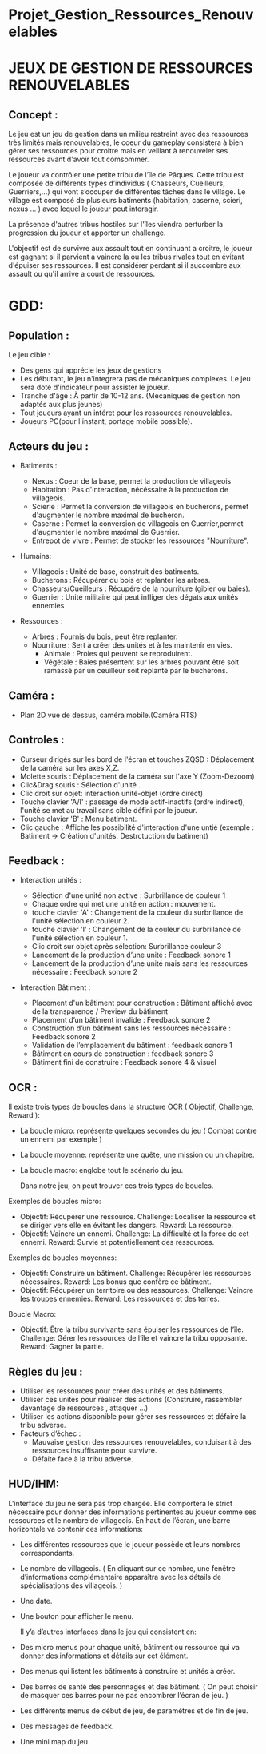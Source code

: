 # Projet_Gestion_Ressources_Renouvelables
JEUX DE GESTION DE RESSOURCES RENOUVELABLES
===========================================

Concept :
---
Le jeu est un jeu de gestion dans un milieu restreint avec des ressources très limités mais renouvelables, le coeur du gameplay consistera à bien gérer ses ressources pour croitre mais en veillant à renouveler ses ressources avant d'avoir tout comsommer.

Le joueur va contrôler une petite tribu de l’île de Pâques. Cette tribu est composée de différents types d’individus ( Chasseurs, Cueilleurs, Guerriers,...) qui vont s’occuper de différentes tâches dans le village. Le village est composé de plusieurs batiments (habitation, caserne, scieri, nexus ... ) avce lequel le joueur peut interagir.

La présence d'autres tribus hostiles sur l'îles viendra perturber la progression du joueur et apporter un challenge.

L'objectif est de survivre aux assault tout en continuant a croitre, le joueur est gagnant si il parvient a vaincre la ou les tribus rivales tout en évitant d'épuiser ses ressources. Il est considérer perdant si il succombre aux assault ou qu'il arrive a court de ressources.

GDD:
===

Population :
---
Le jeu cible :
- Des gens qui apprécie les jeux de gestions
- Les débutant, le jeu n'integrera pas de mécaniques complexes. Le jeu sera doté d'indicateur pour assister le joueur.
- Tranche d'âge : À partir de 10-12 ans. (Mécaniques de gestion non adaptés aux plus jeunes)
- Tout joueurs ayant un intéret pour les ressources renouvelables.
- Joueurs PC(pour l'instant, portage mobile possible).

Acteurs du jeu :
---

- Batiments :
  - Nexus : Coeur de la base, permet la production de villageois
  - Habitation : Pas d'interaction, nécéssaire à la production de villageois.
  - Scierie : Permet la conversion de villageois en bucherons, permet d'augmenter le nombre maximal de bucheron.
  - Caserne : Permet la conversion de villageois en Guerrier,permet d'augmenter le nombre maximal de Guerrier.
  - Entrepot de vivre : Permet de stocker les ressources "Nourriture".


- Humains:
  - Villageois : Unité de base, construit des batiments.
  - Bucherons : Récupérer du bois et replanter les arbres.
  - Chasseurs/Cueilleurs : Récupére de la nourriture (gibier ou baies).
  - Guerrier : Unité militaire qui peut infliger des dégats aux unités ennemies


- Ressources :
  - Arbres : Fournis du bois, peut être replanter.
  - Nourriture : Sert à créer des unités et à les maintenir en vies.
    - Animale : Proies qui peuvent se reproduirent.
    - Végétale : Baies présentent sur les arbres pouvant être soit ramassé par un ceuilleur soit replanté par le bucherons.


Caméra :
---
- Plan 2D vue de dessus, caméra mobile.(Caméra RTS)

Controles :
---
- Curseur dirigés sur les bord de l'écran et touches ZQSD : Déplacement de la caméra sur les axes X,Z.
- Molette souris : Déplacement de la caméra sur l'axe Y (Zoom-Dézoom)
- Clic&Drag souris : Sélection d'unité .
- Clic droit sur objet: interaction unité-objet (ordre direct)
- Touche clavier 'A/I' : passage de mode actif-inactifs (ordre indirect), l'unité se met au travail sans cible défini par le joueur.
- Touche clavier 'B' : Menu batiment.
- Clic gauche : Affiche les possibilité d'interaction d'une untié (exemple : Batiment -> Création d'unités, Destrctuction du batiment)

Feedback :
---
- Interaction unités :
  - Sélection d'une unité non active : Surbrillance de couleur 1
  - Chaque ordre qui met une unité en action : mouvement.
  - touche clavier 'A' : Changement de la couleur du surbrillance de l'unité sélection en couleur 2.
  - touche clavier 'I' : Changement de la couleur du surbrillance de l'unité sélection en couleur 1.
  - Clic droit sur objet après sélection: Surbrillance couleur 3
  - Lancement de la production d’une unité : Feedback sonore 1
  - Lancement de la production d’une unité mais sans les ressources nécessaire : Feedback sonore 2


- Interaction Bâtiment :
  - Placement d'un bâtiment pour construction : Bâtiment affiché avec de la transparence / Preview du bâtiment
  - Placement d’un bâtiment invalide : Feedback sonore 2
  - Construction d’un bâtiment sans les ressources nécessaire : Feedback sonore 2
  - Validation de l’emplacement du bâtiment : feedback sonore 1
  - Bâtiment en cours de construction : feedback sonore 3
  - Bâtiment fini de construire : Feedback sonore 4 & visuel

OCR :
---
Il existe trois types de boucles dans la structure OCR ( Objectif, Challenge, Reward ):
- La boucle micro: représente quelques secondes du jeu ( Combat contre un ennemi par exemple )
- La boucle moyenne: représente une quête, une mission ou un chapitre.
- La boucle macro: englobe tout le scénario du jeu.

    Dans notre jeu, on peut trouver ces trois types de boucles.

Exemples de boucles micro:
- Objectif: Récupérer une ressource. Challenge: Localiser la ressource et se diriger vers elle en évitant les dangers. Reward: La ressource.
- Objectif: Vaincre un ennemi. Challenge: La difficulté et la force de cet ennemi. Reward: Survie et potentiellement des ressources.

Exemples de boucles moyennes:
- Objectif: Construire un bâtiment. Challenge: Récupérer les ressources nécessaires. Reward: Les bonus que confère ce bâtiment.
- Objectif: Récupérer un territoire ou des ressources. Challenge: Vaincre les troupes ennemies. Reward: Les ressources et des terres.

Boucle Macro:
- Objectif: Être la tribu survivante sans épuiser les ressources de l’île. Challenge: Gérer les ressources de l’île et vaincre la tribu opposante. Reward: Gagner la partie.


Règles du jeu :
---
- Utiliser les ressources pour créer des unités et des bâtiments.
- Utiliser ces unités pour réaliser des actions (Construire, rassembler davantage de ressources , attaquer …)
- Utiliser les actions disponible pour gérer ses ressources et défaire la tribu adverse.
- Facteurs d’échec :
  - Mauvaise gestion des ressources renouvelables, conduisant à des ressources insuffisante pour survivre.
  - Défaite face à la tribu adverse.

HUD/IHM:
---
L’interface du jeu ne sera pas trop chargée. Elle comportera le strict nécessaire pour donner des informations pertinentes au joueur comme ses ressources et le nombre de villageois.
En haut de l’écran, une barre horizontale va contenir ces informations:
- Les différentes ressources que le joueur possède et leurs nombres correspondants.
- Le nombre de villageois. ( En cliquant sur ce nombre, une fenêtre d’informations complémentaire apparaîtra avec les détails de spécialisations des villageois. )
- Une date.
- Une bouton pour afficher le menu.

    Il y’a d’autres interfaces dans le jeu qui consistent en:
- Des micro menus pour chaque unité, bâtiment ou ressource qui va donner des informations et détails sur cet élément.
- Des menus qui listent les bâtiments à construire et unités à créer.
- Des barres de santé des personnages et des bâtiment. ( On peut choisir de masquer ces barres pour ne pas encombrer l’écran de jeu. )
- Les différents menus de début de jeu, de paramètres et de fin de jeu.
- Des messages de feedback.
- Une mini map du jeu.

